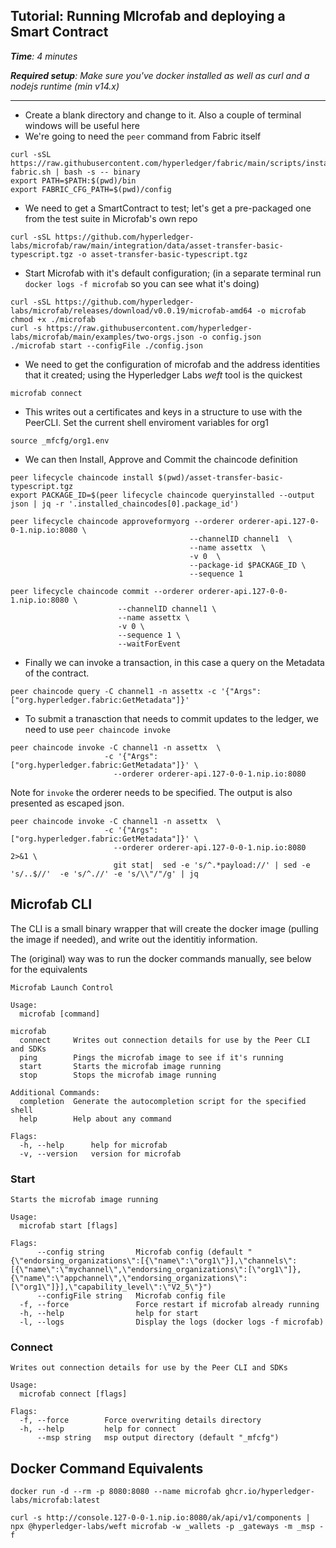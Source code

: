 ## Tutorial: Running MIcrofab and deploying a Smart Contract

_**Time**: 4 minutes_

_**Required setup**: Make sure you've docker installed as well as curl and a nodejs runtime (min v14.x)_

---

- Create a blank directory and change to it. Also a couple of terminal windows will be useful here
- We're going to need the `peer` command from Fabric itself

```
curl -sSL https://raw.githubusercontent.com/hyperledger/fabric/main/scripts/install-fabric.sh | bash -s -- binary
export PATH=$PATH:$(pwd)/bin
export FABRIC_CFG_PATH=$(pwd)/config
```

- We need to get a SmartContract to test; let's get a pre-packaged one from the test suite in Microfab's own repo
```
curl -sSL https://github.com/hyperledger-labs/microfab/raw/main/integration/data/asset-transfer-basic-typescript.tgz -o asset-transfer-basic-typescript.tgz
```

- Start Microfab with it's default configuration; (in a separate terminal run `docker logs -f microfab` so you can see what it's doing)
```
curl -sSL https://github.com/hyperledger-labs/microfab/releases/download/v0.0.19/microfab-amd64 -o microfab
chmod +x ./microfab
curl -s https://raw.githubusercontent.com/hyperledger-labs/microfab/main/examples/two-orgs.json -o config.json
./microfab start --configFile ./config.json
```

- We need to get the configuration of microfab and the address identities that it created; using the Hyperledger Labs *weft* tool is the quickest

```
microfab connect 
```

- This writes out a certificates and keys in a structure to use with the PeerCLI. Set the current shell enviroment variables for org1

```
source _mfcfg/org1.env
```

- We can then Install, Approve and Commit the chaincode definition

```
peer lifecycle chaincode install $(pwd)/asset-transfer-basic-typescript.tgz
export PACKAGE_ID=$(peer lifecycle chaincode queryinstalled --output json | jq -r '.installed_chaincodes[0].package_id')

peer lifecycle chaincode approveformyorg --orderer orderer-api.127-0-0-1.nip.io:8080 \
                                        --channelID channel1  \
                                        --name assettx  \
                                        -v 0  \
                                        --package-id $PACKAGE_ID \
                                        --sequence 1  
                                        
peer lifecycle chaincode commit --orderer orderer-api.127-0-0-1.nip.io:8080 \
                        --channelID channel1 \
                        --name assettx \
                        -v 0 \
                        --sequence 1 \
                        --waitForEvent
```

- Finally we can invoke a transaction, in this case a query on the Metadata of the contract.
```
peer chaincode query -C channel1 -n assettx -c '{"Args":["org.hyperledger.fabric:GetMetadata"]}'   
```

- To submit a tranasction that needs to commit updates to the ledger, we need to use  `peer chaincode invoke`
```
peer chaincode invoke -C channel1 -n assettx  \
                     -c '{"Args":["org.hyperledger.fabric:GetMetadata"]}' \
                       --orderer orderer-api.127-0-0-1.nip.io:8080 
```

Note for `invoke` the orderer needs to be specified. The output is also presented as escaped json.

```
peer chaincode invoke -C channel1 -n assettx  \
                     -c '{"Args":["org.hyperledger.fabric:GetMetadata"]}' \
                       --orderer orderer-api.127-0-0-1.nip.io:8080  2>&1 \
                       git stat|  sed -e 's/^.*payload://' | sed -e 's/..$//'  -e 's/^.//' -e 's/\\"/"/g' | jq
```

## Microfab CLI

The CLI is a small binary wrapper that will create the docker image (pulling the image if needed), and write out the identitiy information. 

The (original) way was to run the docker commands manually, see below for the equivalents

```
Microfab Launch Control

Usage:
  microfab [command]

microfab
  connect     Writes out connection details for use by the Peer CLI and SDKs
  ping        Pings the microfab image to see if it's running
  start       Starts the microfab image running
  stop        Stops the microfab image running

Additional Commands:
  completion  Generate the autocompletion script for the specified shell
  help        Help about any command

Flags:
  -h, --help      help for microfab
  -v, --version   version for microfab

```

### Start
```
Starts the microfab image running

Usage:
  microfab start [flags]

Flags:
      --config string       Microfab config (default "{\"endorsing_organizations\":[{\"name\":\"org1\"}],\"channels\":[{\"name\":\"mychannel\",\"endorsing_organizations\":[\"org1\"]},{\"name\":\"appchannel\",\"endorsing_organizations\":[\"org1\"]}],\"capability_level\":\"V2_5\"}")
      --configFile string   Microfab config file
  -f, --force               Force restart if microfab already running
  -h, --help                help for start
  -l, --logs                Display the logs (docker logs -f microfab)
```

### Connect

```
Writes out connection details for use by the Peer CLI and SDKs

Usage:
  microfab connect [flags]

Flags:
  -f, --force        Force overwriting details directory
  -h, --help         help for connect
      --msp string   msp output directory (default "_mfcfg")
```

## Docker Command Equivalents

```
docker run -d --rm -p 8080:8080 --name microfab ghcr.io/hyperledger-labs/microfab:latest
```

```
curl -s http://console.127-0-0-1.nip.io:8080/ak/api/v1/components | npx @hyperledger-labs/weft microfab -w _wallets -p _gateways -m _msp -f
```

